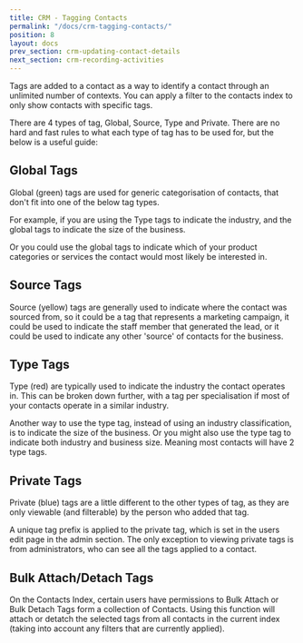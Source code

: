 ```yaml
---
title: CRM - Tagging Contacts
permalink: "/docs/crm-tagging-contacts/"
position: 8
layout: docs
prev_section: crm-updating-contact-details
next_section: crm-recording-activities
---
```


Tags are added to a contact as a way to identify a contact through an unlimited number of contexts. You can apply a filter to the contacts index to only show contacts with specific tags.

There are 4 types of tag, Global, Source, Type and Private. There are no hard and fast rules to what each type of tag has to be used for, but the below is a useful guide:

## Global Tags

Global (green) tags are used for generic categorisation of contacts, that don't fit into one of the below tag types.

For example, if you are using the Type tags to indicate the industry, and the global tags to indicate the size of the business.

Or you could use the global tags to indicate which of your product categories or services the contact would most likely be interested in.

## Source Tags

Source (yellow) tags are generally used to indicate where the contact was sourced from, so it could be a tag that represents a marketing campaign, it could be used to indicate the staff member that generated the lead, or it could be used to indicate any other 'source' of contacts for the business.

## Type Tags

Type (red) are typically used to indicate the industry the contact operates in. This can be broken down further, with a tag per specialisation if most of your contacts operate in a similar industry.

Another way to use the type tag, instead of using an industry classification, is to indicate the size of the business. Or you might also use the type tag to indicate both industry and business size. Meaning most contacts will have 2 type tags.

## Private Tags

Private (blue) tags are a little different to the other types of tag, as they are only viewable (and filterable) by the person who added that tag.

A unique tag prefix is applied to the private tag, which is set in the users edit page in the admin section. The only exception to viewing private tags is from administrators, who can see all the tags applied to a contact.

## Bulk Attach/Detach Tags

On the Contacts Index, certain users have permissions to Bulk Attach or Bulk Detach Tags form a collection of Contacts. Using this function will attach or detatch the selected tags from all contacts in the current index (taking into account any filters that are currently applied).
